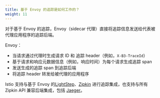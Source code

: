 ```yaml
---
title: 基于 Envoy 的追踪是如何工作的？
weight: 11
---
```


对于基于 Envoy 的追踪，Envoy（sidecar 代理）直接将追踪信息发送给代表被代理应用程序的追踪后端。

Envoy：

- 当请求通过代理时生成请求 ID 和 追踪 header（例如，`X-B3-TraceId`）
- 基于请求和响应元数据信息（例如，响应时间）为每个请求生成追踪 span
- 发送生成的追踪 span 到追踪后端
- 将追踪 header 转发给被代理的应用程序

Istio 支持与基于 Envoy 的[LightStep](/zh/docs/tasks/telemetry/distributed-tracing/lightstep/)、[Zipkin](/zh/docs/tasks/telemetry/distributed-tracing/zipkin/) 进行追踪集成，也支持与所有 Zipkin API 兼容后端集成，包括 [Jaeger](/zh/docs/tasks/telemetry/distributed-tracing/jaeger/)。
